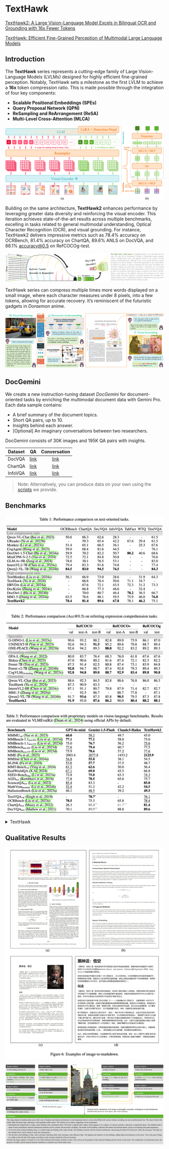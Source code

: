 # TextHawk

[TextHawk2: A Large Vision-Language Model Excels in Bilingual OCR and Grounding with 16x Fewer Tokens]()

[TextHawk: Efficient Fine-Grained Perception of Multimodal Large Language Models]()

## Introduction

The **TextHawk** series represents a cutting-edge family of Large Vision-Language Models (LVLMs) designed for highly efficient fine-grained perception. Notably, TextHawk sets a milestone as the first LVLM to achieve a **16x** token compression ratio. This is made possible through the integration of four key components:

- **Scalable Positional Embeddings (SPEs)**
- **Query Proposal Network (QPN)**
- **ReSampling and ReArrangement (ReSA)**
- **Multi-Level Cross-Attention (MLCA)**

![architecture](figures/architecture.png)

Building on the same architecture, **TextHawk2** enhances performance by leveraging greater data diversity and reinforcing the visual encoder. This iteration achieves state-of-the-art results across multiple benchmarks, excelling in tasks related to general multimodal understanding, Optical Character Recognition (OCR), and visual grounding. For instance, TextHawk2 delivers impressive metrics such as 78.4% accuracy on OCRBench, 81.4% accuracy on ChartQA, 89.6% ANLS on DocVQA, and 88.1% accuracy@0.5 on RefCOCOg-test.

![compression](figures/compress.png)

TextHawk series can compress multiple times more words displayed on a small image, where each character measures under 8 pixels, into a few tokens, allowing for accurate recovery. It’s reminiscent of the futuristic gadgets in *Doraemon* anime.

![examples](figures/examples.png)

## DocGemini

We create a new instruction-tuning dataset *DocGemini* for document-oriented tasks by enriching the multimodal document data with Gemini Pro. Each data sample contains:

- A brief summary of the document topics.
- Short QA pairs, up to 10.
- Insights behind each answer.
- [Optional] An imaginary conversations between two researchers.

DocGemini consists of 30K images and 195K QA pairs with insights.

| Dataset | QA | Conversation |
| :-: | :-: | :-: |
| DocVQA | [link](DocGemini/docvqa.jsonl) | [link](DocGemini/docvqa_conv.jsonl) |
| ChartQA | [link](DocGemini/chartqa.jsonl) | [link](DocGemini/chartqa_conv.jsonl) |
| InfoVQA | [link](DocGemini/infovqa.jsonl) | [link](DocGemini/infovqa_conv.jsonl) |

> Note: Alternatively, you can produce data on your own using the [scripts](DocGemini/generate.py) we provide.

## Benchmarks

![ocr](figures/ocr.png)

![grounding](figures/grounding.png)

![proprietary](figures/proprietary.png)

<details>
<summary>TextHawk</summary>

| Model | ViT<br>(Params.) | MME<br>perception | MMB<br>dev | SEED<br>image | GQA | DocVQA | ChartQA | InfoVQA | TabFact | WTQ | RefCOCO<br>val | RefCOCO<br>test-A | RefCOCO<br>test-B |
| :- | :-: | :-: | :-: | :-: | :-: | :-: | :-: | :-: | :-: | :-: | :-: | :-: | :-: |
$\text{Donut}$ | $\text{Swin-B}$<br>(0.1B) | - | - | - | - | 67.5 | 41.8 | 11.6 | 54.6 | 18.8 | - | - | -
$\text{Pix2Struct}$ | - | - | - | - | - | **76.6** | 58.6 | 40.0 | - | - | - | - | - |
$\text{InternLM-XC}$ | $\text{EVA-G}$<br>(1B) | **1528.4** | **74.8** | 66.1 | - | - | - | - | - | - | - | - | -
$\text{LLaVA-1.5-7B}$ | $\text{CLIP-L}$<br>(0.3B) | 1510.7| 65.2 | - | 62.0 | - | - | - | - | - | - | - | -
$\text{Shikra-7B}$ | $\text{CLIP-L}$<br>(0.3B) | - | 58.8 | - | - | - | - | - | - | - | 87.0 | <ins>91.1</ins> | 81.8
$\text{Qwen-VL-Chat}$ | $\text{CLIP-G}$<br>(2B) | 1487.6 | 60.6 | 65.4 | 57.5 | 62.6 | 66.3 | - | - | - | **88.6** | **92.3** | **84.5**
$\text{Monkey}$ | $\text{CLIP-G}$<br>(2B) | - | 59.3 | - | 60.7 | 66.5 | 65.1 | 36.1 | - | 25.3 | - | - | -
$\text{UReader}$ | $\text{CLIP-L}$<br>(0.3B) | - | - | - | - | 65.4 | 59.3 | 42.2 | 67.6 | 29.4 | - | - | -
$\text{TextMonkey}$ | $\text{CLIP-G}$<br>(2B) | - | - | - | - | 73.0 | **66.9** | - | - | 31.9 | - | - | -
$\textbf{TextHawk}^*$ | $\text{SigLIP-SO}$<br>(0.4B) | <ins>1520.9</ins> | 73.0 | **69.2** | **64.7** | <ins>73.6</ins> | 64.0 | <ins>47.3</ins> | <ins>70.7</ins> | <ins>33.5</ins> | <ins>87.3</ins> | 90.9 | <ins>83.3</ins>
$\textbf{TextHawk}$ | $\text{SigLIP-SO}$<br>(0.4B) | 1500.0 | <ins>74.6</ins> | **69.2** | <ins>64.6</ins> | **76.4** | <ins>66.6</ins> | **50.6** | **71.1** | **34.7** | 87.2 | 90.8 | 82.5

> Note: $\textbf{TextHawk}^*$ is fine-tuned without the DocGemini.
</details>

## Qualitative Results

![markdown](figures/markdown.jpg)

![reg](figures/reg.png)
